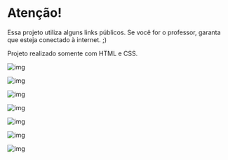 # Atenção!

Essa projeto utiliza alguns links públicos.
Se você for o professor, garanta que esteja conectado à internet.
;)

Projeto realizado somente com HTML e CSS.

![img](resources/img/preview-1.png)

![img](resources/img/preview-2.png)

![img](resources/img/preview-3.png)

![img](resources/img/preview-4.png)

![img](resources/img/preview-5.png)

![img](resources/img/preview-6.png)

![img](resources/img/preview-7.png)